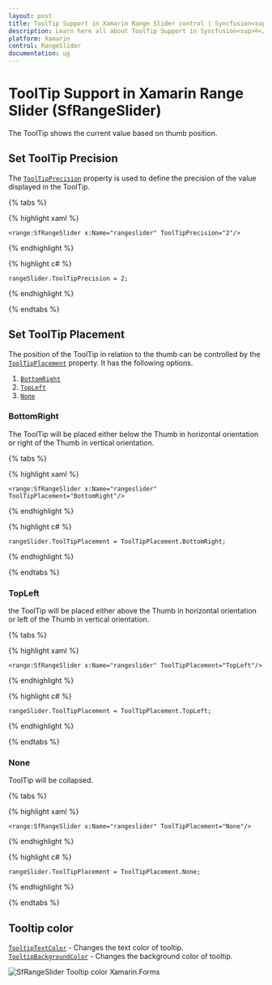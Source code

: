 ```yaml
---
layout: post
title: ToolTip Support in Xamarin Range Slider control | Syncfusion<sup>®</sup>
description: Learn here all about ToolTip Support in Syncfusion<sup>®</sup> Xamarin Range Slider (SfRangeSlider) control and more.
platform: Xamarin
control: RangeSlider
documentation: ug
---
```


# ToolTip Support in Xamarin Range Slider (SfRangeSlider)

The ToolTip shows the current value based on thumb position.

## Set ToolTip Precision

The [`ToolTipPrecision`](https://help.syncfusion.com/cr/xamarin/Syncfusion.SfRangeSlider.XForms.SfRangeSlider.html#Syncfusion_SfRangeSlider_XForms_SfRangeSlider_ToolTipPrecision) property is used to define the precision of the value displayed in the ToolTip.

{% tabs %}

{% highlight xaml %}

	<range:SfRangeSlider x:Name="rangeslider" ToolTipPrecision="2"/>
	
{% endhighlight %}

{% highlight c# %}

	rangeSlider.ToolTipPrecision = 2;
	
{% endhighlight %}

{% endtabs %}

## Set ToolTip Placement

The position of the ToolTip in relation to the thumb can be controlled by the [`ToolTipPlacement`](https://help.syncfusion.com/cr/xamarin/Syncfusion.SfRangeSlider.XForms.SfRangeSlider.html#Syncfusion_SfRangeSlider_XForms_SfRangeSlider_ToolTipPlacement) property. It has the following options.

1. [`BottomRight`](https://help.syncfusion.com/cr/xamarin/Syncfusion.SfRangeSlider.XForms.ToolTipPlacement.html#Syncfusion_SfRangeSlider_XForms_ToolTipPlacement_BottomRight)
2. [`TopLeft`](https://help.syncfusion.com/cr/xamarin/Syncfusion.SfRangeSlider.XForms.ToolTipPlacement.html#Syncfusion_SfRangeSlider_XForms_ToolTipPlacement_TopLeft)
3. [`None`](https://help.syncfusion.com/cr/xamarin/Syncfusion.SfRangeSlider.XForms.ToolTipPlacement.html#Syncfusion_SfRangeSlider_XForms_ToolTipPlacement_None)

### BottomRight

The ToolTip will be placed either below the Thumb in horizontal orientation or right of the Thumb in vertical orientation.

{% tabs %}

{% highlight xaml %}

	<range:SfRangeSlider x:Name="rangeslider" ToolTipPlacement="BottomRight"/>
	
{% endhighlight %}

{% highlight c# %}

	rangeSlider.ToolTipPlacement = ToolTipPlacement.BottomRight;
	
{% endhighlight %}

{% endtabs %}

### TopLeft

the ToolTip will be placed either above the Thumb in horizontal orientation or left of the Thumb in vertical orientation.

{% tabs %}

{% highlight xaml %}

	<range:SfRangeSlider x:Name="rangeslider" ToolTipPlacement="TopLeft"/>
	
{% endhighlight %}

{% highlight c# %}

	rangeSlider.ToolTipPlacement = ToolTipPlacement.TopLeft;
	
{% endhighlight %}

{% endtabs %}

### None

ToolTip will be collapsed.

{% tabs %}

{% highlight xaml %}

	<range:SfRangeSlider x:Name="rangeslider" ToolTipPlacement="None"/>
	
{% endhighlight %}

{% highlight c# %}

	rangeSlider.ToolTipPlacement = ToolTipPlacement.None;
	
{% endhighlight %}

{% endtabs %}

## Tooltip color

[`TooltipTextColor`](https://help.syncfusion.com/cr/xamarin/Syncfusion.SfRangeSlider.XForms.SfRangeSlider.html#Syncfusion_SfRangeSlider_XForms_SfRangeSlider_ToolTipTextColor) - Changes the text color of tooltip.
[`TooltipBackgroundColor`](https://help.syncfusion.com/cr/xamarin/Syncfusion.SfRangeSlider.XForms.SfRangeSlider.html#Syncfusion_SfRangeSlider_XForms_SfRangeSlider_ToolTipBackgroundColor) - Changes the background color of tooltip.

![SfRangeSlider Tooltip color Xamarin.Forms](images/Tooltip-color.jpg)

